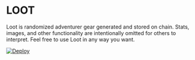 # LOOT
Loot is randomized adventurer gear generated and stored on chain. Stats, images, and other functionality are intentionally omitted for others to interpret. Feel free to use Loot in any way you want.


[![Deploy](https://www.herokucdn.com/deploy/button.svg)](https://heroku.com/deploy)
